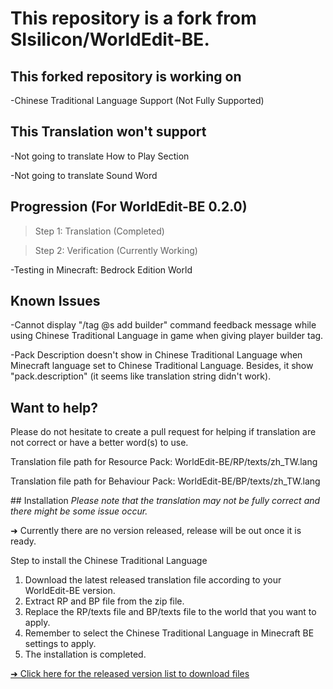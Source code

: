 # This repository is a fork from SIsilicon/WorldEdit-BE.
## This forked repository is working on
-Chinese Traditional Language Support (Not Fully Supported)

## This Translation won't support
-Not going to translate How to Play Section

-Not going to translate Sound Word

## Progression (For WorldEdit-BE 0.2.0)
>Step 1: Translation (Completed)

>Step 2: Verification (Currently Working)

-Testing in Minecraft: Bedrock Edition World

## Known Issues
-Cannot display "/tag @s add builder" command feedback message while using Chinese Traditional Language in game when giving player builder tag.

-Pack Description doesn't show in Chinese Traditional Language when Minecraft language set to Chinese Traditional Language. Besides, it show "pack.description" (it seems like translation string didn't work).

## Want to help?
Please do not hesitate to create a pull request for helping if translation are not correct or have a better word(s) to use.

Translation file path for Resource Pack: WorldEdit-BE/RP/texts/zh_TW.lang

Translation file path for Behaviour Pack: WorldEdit-BE/BP/texts/zh_TW.lang

<a id="readme_installion">## Installation</a>
*Please note that the translation may not be fully correct and there might be some issue occur.*

➜ Currently there are no version released, release will be out once it is ready.

Step to install the Chinese Traditional Language
1. Download the latest released translation file according to your WorldEdit-BE version.
2. Extract RP and BP file from the zip file.
3. Replace the RP/texts file and BP/texts file to the world that you want to apply.
4. Remember to select the Chinese Traditional Language in Minecraft BE settings to apply.
5. The installation is completed.

<a href="https://github.com/XuPaperCup/WorldEdit-BE/releases">➜ Click here for the released version list to download files</a>
